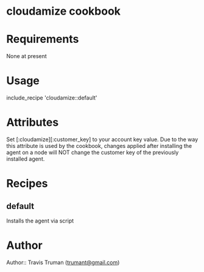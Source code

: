 # cloudamize cookbook

# Requirements

None at present

# Usage

include_recipe 'cloudamize::default'

# Attributes

Set [:cloudamize][:customer_key] to your account key value. Due to the way this
attribute is used by the cookbook, changes applied after installing the agent on
a node will NOT change the customer key of the previously installed agent.

# Recipes

## default

Installs the agent via script

# Author

Author:: Travis Truman (trumant@gmail.com)
